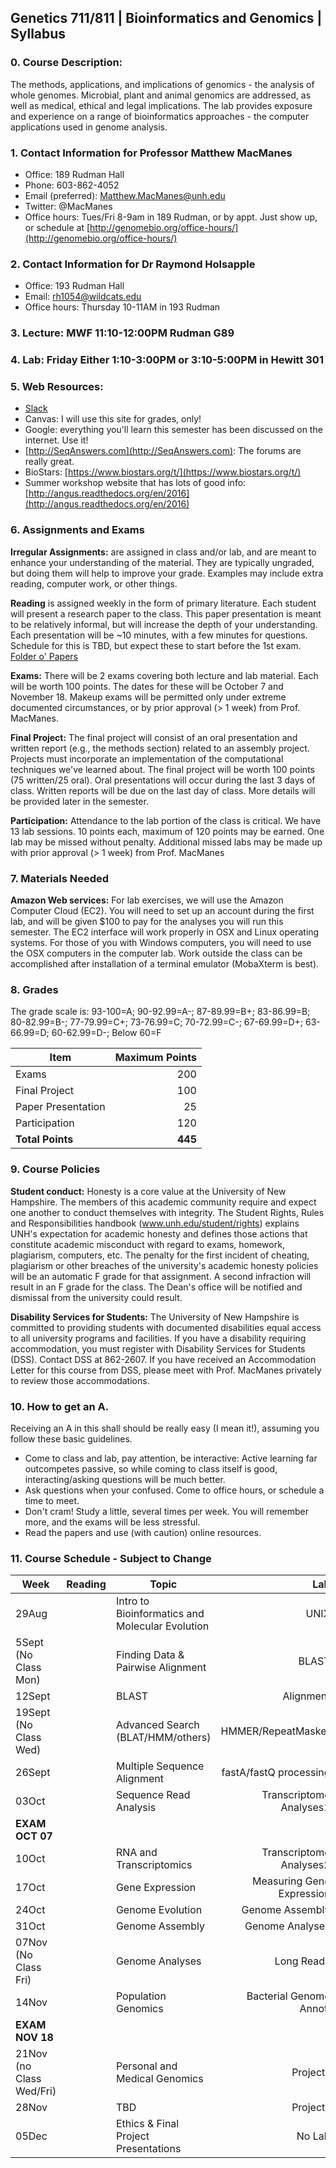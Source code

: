 ## Genetics 711/811 | Bioinformatics and Genomics | Syllabus


### 0. Course Description:

The methods, applications, and implications of genomics - the analysis of whole genomes. Microbial, plant and animal genomics are addressed, as well as medical, ethical and legal implications. The lab provides exposure and experience on a range of bioinformatics approaches - the computer applications used in genome analysis.

### 1. Contact Information for Professor Matthew MacManes

- Office: 189 Rudman Hall
- Phone: 603-862-4052
- Email (preferred): Matthew.MacManes@unh.edu
- Twitter: @MacManes
- Office hours: Tues/Fri 8-9am in 189 Rudman, or by appt. Just show up, or schedule at [http://genomebio.org/office-hours/](http://genomebio.org/office-hours/)


### 2. Contact Information for Dr Raymond Holsapple

- Office: 193 Rudman Hall
- Email: rh1054@wildcats.edu
- Office hours: Thursday 10-11AM in 193 Rudman

### 3. Lecture: MWF 11:10-12:00PM Rudman G89
### 4. Lab: Friday Either 1:10-3:00PM or 3:10-5:00PM in Hewitt 301
### 5. Web Resources:

- [Slack](https://gen711f16.slack.com/)
- Canvas: I will use this site for grades, only!
- Google: everything you'll learn this semester has been discussed on the internet. Use it!
- [http://SeqAnswers.com](http://SeqAnswers.com): The forums are really great.
- BioStars: [https://www.biostars.org/t/](https://www.biostars.org/t/)
- Summer workshop website that has lots of good info: [http://angus.readthedocs.org/en/2016](http://angus.readthedocs.org/en/2016)

### 6. Assignments and Exams

**Irregular Assignments:** are assigned in class and/or lab, and are meant to enhance your understanding of the material. They are typically ungraded, but doing them will help to improve your grade. Examples may include extra reading, computer work, or other things.

**Reading** is assigned weekly in the form of primary literature. Each student will present a research paper to the class. This paper presentation is meant to be relatively informal, but will increase the depth of your understanding. Each presentation will be ~10 minutes, with a few minutes for questions. Schedule for this is TBD, but expect these to start before the 1st exam. [Folder o' Papers](https://unh.app.box.com/files/0/f/11054782028)

**Exams:** There will be 2 exams covering both lecture and lab material. Each will be worth 100 points. The dates for these will be October 7 and November 18. Makeup exams will be permitted only under extreme documented circumstances, or by prior approval (> 1 week) from Prof. MacManes.

**Final Project:** The final project will consist of an oral presentation and written report (e.g., the methods section) related to an assembly project. Projects must incorporate an implementation of the computational techniques we've learned about. The final project will be worth 100 points (75 written/25 oral). Oral presentations will occur during the last 3 days of class. Written reports will be due on the last day of class. More details will be provided later in the semester.

**Participation:** Attendance to the lab portion of the class is critical. We have 13 lab sessions. 10 points each, maximum of 120 points may be earned. One lab may be missed without penalty. Additional missed labs may be made up with prior approval (> 1 week) from Prof. MacManes

### 7. Materials Needed

**Amazon Web services:** For lab exercises, we will use the Amazon Computer Cloud (EC2). You will need to set up an account during the first lab, and will be given $100 to pay for the analyses you will run this semester. The EC2 interface will work properly in OSX and Linux operating systems. For those of you with Windows computers, you will need to use the OSX computers in the computer lab. Work outside the class can be accomplished after installation of a terminal emulator (MobaXterm is best).

### 8. Grades

The grade scale is: 93-100=A; 90-92.99=A-; 87-89.99=B+; 83-86.99=B; 80-82.99=B-; 77-79.99=C+; 73-76.99=C; 70-72.99=C-; 67-69.99=D+; 63-66.99=D; 60-62.99=D-; Below 60=F

| Item          |Maximum Points
|---------------|-----:|    
|Exams          |200
|Final Project  |100
|Paper Presentation       |25  
|Participation  |120  
|**Total Points**   |**445**

### 9. Course Policies

**Student conduct:** Honesty is a core value at the University of New Hampshire.  The members of this academic community require and expect one another to conduct themselves with integrity.  The Student Rights, Rules and Responsibilities handbook (www.unh.edu/student/rights) explains UNH's expectation for academic honesty and defines those actions that constitute academic misconduct with regard to exams, homework, plagiarism, computers, etc.  The penalty for the first incident of cheating, plagiarism or other breaches of the university's academic honesty policies will be an automatic F grade for that assignment.  A second infraction will result in an F grade for the class.  The Dean's office will be notified and dismissal from the university could result.

**Disability Services for Students:** The University of New Hampshire is committed to providing students with documented disabilities equal access to all university programs and facilities.  If you have a disability requiring accommodation, you must register with Disability Services for Students (DSS).  Contact DSS at 862-2607.  If you have received an Accommodation Letter for this course from DSS, please meet with Prof. MacManes privately to review those accommodations.

### 10. How to get an A.
Receiving an A in this shall should be really easy (I mean it!), assuming you follow these basic guidelines.

- Come to class and lab, pay attention, be interactive: Active learning far outcompetes passive, so while coming to class itself is good, interacting/asking questions will be much better.
- Ask questions when your confused. Come to office hours, or schedule a time to meet.
- Don't cram! Study a little, several times per week. You will remember more, and the exams will be less stressful.
- Read the papers and use (with caution) online resources.

### 11. Course Schedule - Subject to Change


|  Week                     |  Reading   | Topic                                           |    Lab                     |
|---------------------------|------------|-------------------------------------------------|----------------------------:|
| 29Aug                     |            | Intro to Bioinformatics and Molecular Evolution | UNIX                      |
| 5Sept (No Class Mon)      |            | Finding Data & Pairwise Alignment              | BLAST                       |
| 12Sept                    |            | BLAST                                           | Alignment                  |
| 19Sept (No Class Wed)     |            | Advanced Search (BLAT/HMM/others)               | HMMER/RepeatMasker         |
| 26Sept                    |            | Multiple Sequence Alignment                     | fastA/fastQ processing     |
| 03Oct                     |            | Sequence Read Analysis                          | Transcriptome Analyses1    |
| **EXAM OCT 07**                                                                                                       |
| 10Oct      |            | RNA and Transcriptomics                         | Transcriptome Analyses2    |
| 17Oct                     |            | Gene Expression                                 | Measuring Gene Expression  |
| 24Oct                     |            | Genome Evolution                                | Genome Assembly            |
| 31Oct                     |            | Genome Assembly                                 | Genome Analyses            |
| 07Nov (No Class Fri)      |            | Genome Analyses                                 | Long Reads                 |
| 14Nov                     |            | Population Genomics                             | Bacterial Genome Annot.    |
| **EXAM NOV 18**                                                                                                       |
| 21Nov (no Class Wed/Fri)  |            | Personal and Medical Genomics                   | Projects                       |
| 28Nov|| TBD |Projects
| 05Dec                     |            | Ethics & Final Project Presentations            | No Lab                     |
